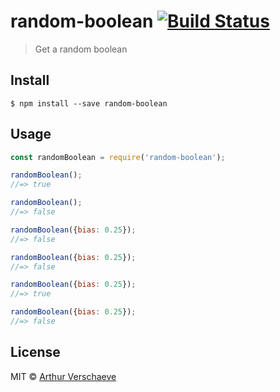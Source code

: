 # random-boolean [![Build Status](https://travis-ci.org/arthurvr/random-boolean.svg?branch=master)](https://travis-ci.org/arthurvr/random-boolean)

> Get a random boolean


## Install

```
$ npm install --save random-boolean
```


## Usage

```js
const randomBoolean = require('random-boolean');

randomBoolean();
//=> true

randomBoolean();
//=> false

randomBoolean({bias: 0.25});
//=> false

randomBoolean({bias: 0.25});
//=> false

randomBoolean({bias: 0.25});
//=> true

randomBoolean({bias: 0.25});
//=> false
```


## License

MIT © [Arthur Verschaeve](http://arthurverschaeve.be)
